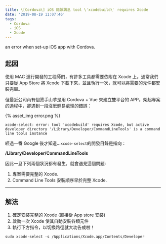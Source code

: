 ```yaml
---
title: \[Cordova\] iOS 錯誤訊息 tool \'xcodebuild\' requires Xcode
date: '2019-08-19 11:07:46'
tags: 
  - Cordova
  - iOS
  - Xcode 
---
```


an error when set-up iOS app with Cordova.

<!-- more -->

## 起因
使用 MAC 進行開發的工程師們，有許多工具都需要依附在 Xcode 上，通常我們只要從 App Store 將 Xcode 下載下來，並且執行一次，就可以將需要的元件都安裝完畢。

但最近公司內有個燙手山芋是用 Cordova + Vue 來建立雙平台的 APP，架起專案的過程中，卻遇到一段沒麽輕易處理的錯誤：

{% asset_img error.png %}

```
xcode-select: error: tool 'xcodebuild' requires Xcode, but active developer directory '/Library/Developer/CommandLineTools' is a command line tools instance
```

經過一番 Google 後才知道...`xcode-select`的開發目錄是指向：

**/Library/Developer/CommandLineTools**

因此一旦下列兩個狀況都有發生，就會遇見這個問題:
1. 專案需要完整的 Xcode.
2. Command Line Tools 安裝順序早於完整 Xcode.

---

## 解法

1. 確定安裝完整的 Xcode (直接從 App store 安裝)
2. 啟動一次 Xcode 使其自動安裝各類元件
3. 執行下方指令，以切換路徑就大功告成啦！

```shell
sudo xcode-select -s /Applications/Xcode.app/Contents/Developer
```